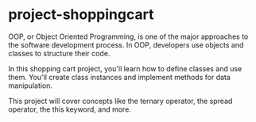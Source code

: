 # project-shoppingcart

OOP, or Object Oriented Programming, is one of the major approaches to the software development process. In OOP, developers use objects and classes to structure their code.

In this shopping cart project, you'll learn how to define classes and use them. You'll create class instances and implement methods for data manipulation.

This project will cover concepts like the ternary operator, the spread operator, the this keyword, and more.
